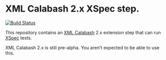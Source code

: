 # XML Calabash 2.x XSpec step.

[![Build Status](https://travis-ci.org/ndw/xmlcalabash2-xspec.svg?branch=master)](https://travis-ci.org/ndw/xmlcalabash2-xspec.svg?branch=master)

This repository contains an
[XML Calabash](http://github.com/ndw/xmlcalabash2) 2.x extension
step that can run [XSpec](https://github.com/xspec/xspec) tests.

XML Calabash 2.x is still pre-alpha. You aren’t expected to be able to use this.
